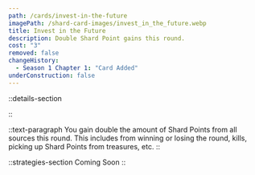 ```yaml
---
path: /cards/invest-in-the-future
imagePath: /shard-card-images/invest_in_the_future.webp
title: Invest in the Future
description: Double Shard Point gains this round.
cost: "3"
removed: false
changeHistory:
  - Season 1 Chapter 1: "Card Added"
underConstruction: false
---
```


::details-section

::

::text-paragraph
You gain double the amount of Shard Points from all sources this round. This includes from winning or losing the round, kills, picking up Shard Points from treasures, etc.
::

::strategies-section
Coming Soon
::
